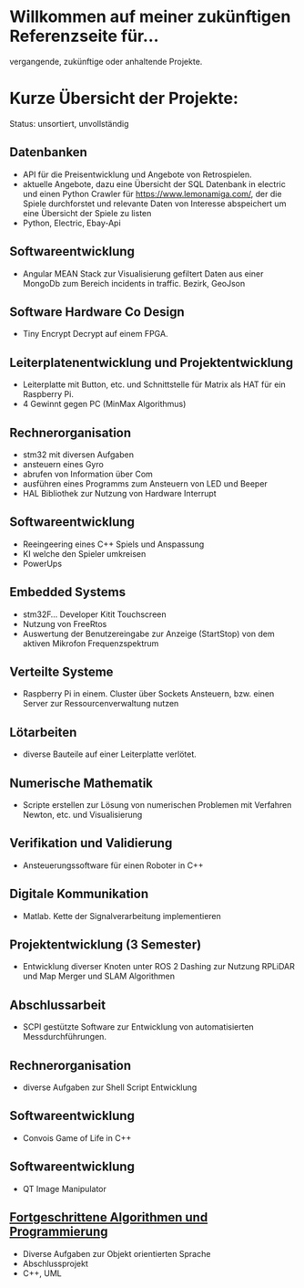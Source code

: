 # Willkommen auf meiner zukünftigen Referenzseite für...

vergangende, zukünftige oder anhaltende Projekte.

# Kurze Übersicht der Projekte:

Status: unsortiert, unvollständig

## Datenbanken 
* API für die Preisentwicklung und Angebote von Retrospielen.
* aktuelle Angebote, dazu eine Übersicht der SQL Datenbank in electric und einen Python Crawler für https://www.lemonamiga.com/, der die Spiele durchforstet und relevante Daten von Interesse abspeichert um eine Übersicht der Spiele zu listen
* Python, Electric, Ebay-Api

## Softwareentwicklung 
* Angular MEAN Stack zur Visualisierung gefiltert Daten aus einer MongoDb zum Bereich incidents in traffic. Bezirk, GeoJson 

## Software Hardware Co Design 
* Tiny Encrypt Decrypt auf einem FPGA. 

## Leiterplatenentwicklung und Projektentwicklung 
* Leiterplatte mit Button, etc. und Schnittstelle für Matrix als HAT für ein Raspberry Pi. 
* 4 Gewinnt gegen PC (MinMax Algorithmus) 

## Rechnerorganisation
* stm32 mit diversen Aufgaben
* ansteuern eines Gyro
* abrufen von Information über Com
* ausführen eines Programms zum Ansteuern von LED und Beeper 
* HAL Bibliothek zur Nutzung von Hardware Interrupt


## Softwareentwicklung 
* Reeingeering eines C++ Spiels und Anspassung
* KI welche den Spieler umkreisen 
* PowerUps 

## Embedded Systems
* stm32F… Developer Kitit Touchscreen 
* Nutzung von FreeRtos 
* Auswertung der Benutzereingabe zur Anzeige (StartStop) von dem aktiven Mikrofon Frequenzspektrum

## Verteilte Systeme 
* Raspberry Pi in einem. Cluster über Sockets Ansteuern, bzw. einen Server zur Ressourcenverwaltung nutzen

## Lötarbeiten
* diverse Bauteile auf einer Leiterplatte verlötet. 

## Numerische Mathematik 
* Scripte erstellen zur Lösung von numerischen Problemen mit Verfahren Newton, etc. und Visualisierung 

## Verifikation und Validierung 
* Ansteuerungssoftware für einen Roboter in C++

## Digitale Kommunikation 
* Matlab. Kette der Signalverarbeitung implementieren 

## Projektentwicklung (3 Semester)
* Entwicklung diverser Knoten unter ROS 2 Dashing zur Nutzung RPLiDAR und Map Merger und SLAM Algorithmen

## Abschlussarbeit
* SCPI gestützte Software zur Entwicklung von automatisierten Messdurchführungen. 

## Rechnerorganisation
* diverse Aufgaben zur Shell Script Entwicklung 

## Softwareentwicklung 
* Convois Game of Life in C++

## Softwareentwicklung 
* QT Image Manipulator 

##  [Fortgeschrittene Algorithmen und Programmierung](https://github.com/metalrod/Fortgeschrittene-Algorithmen-und-Programmierung) 
* Diverse Aufgaben zur Objekt orientierten Sprache
* Abschlussprojekt
* C++, UML

